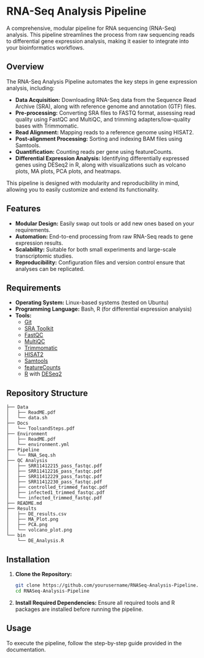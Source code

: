 # RNA-Seq Analysis Pipeline

A comprehensive, modular pipeline for RNA sequencing (RNA-Seq) analysis. This pipeline streamlines the process from raw sequencing reads to differential gene expression analysis, making it easier to integrate into your bioinformatics workflows.

## Overview

The RNA-Seq Analysis Pipeline automates the key steps in gene expression analysis, including:

- **Data Acquisition:** Downloading RNA-Seq data from the Sequence Read Archive (SRA), along with reference genome and annotation (GTF) files.
- **Pre-processing:** Converting SRA files to FASTQ format, assessing read quality using FastQC and MultiQC, and trimming adapters/low-quality bases with Trimmomatic.
- **Read Alignment:** Mapping reads to a reference genome using HISAT2.
- **Post-alignment Processing:** Sorting and indexing BAM files using Samtools.
- **Quantification:** Counting reads per gene using featureCounts.
- **Differential Expression Analysis:** Identifying differentially expressed genes using DESeq2 in R, along with visualizations such as volcano plots, MA plots, PCA plots, and heatmaps.

This pipeline is designed with modularity and reproducibility in mind, allowing you to easily customize and extend its functionality.

## Features

- **Modular Design:** Easily swap out tools or add new ones based on your requirements.
- **Automation:** End-to-end processing from raw RNA-Seq reads to gene expression results.
- **Scalability:** Suitable for both small experiments and large-scale transcriptomic studies.
- **Reproducibility:** Configuration files and version control ensure that analyses can be replicated.

## Requirements

- **Operating System:** Linux-based systems (tested on Ubuntu)
- **Programming Language:** Bash, R (for differential expression analysis)
- **Tools:**
  - [Git](https://git-scm.com/)
  - [SRA Toolkit](https://trace.ncbi.nlm.nih.gov/Traces/sra/sra.cgi?view=software)
  - [FastQC](https://www.bioinformatics.babraham.ac.uk/projects/fastqc/)
  - [MultiQC](https://multiqc.info/)
  - [Trimmomatic](http://www.usadellab.org/cms/?page=trimmomatic)
  - [HISAT2](https://daehwankimlab.github.io/hisat2/)
  - [Samtools](http://www.htslib.org/)
  - [featureCounts](http://bioinf.wehi.edu.au/featureCounts/)
  - [R](https://www.r-project.org/) with [DESeq2](https://bioconductor.org/packages/release/bioc/html/DESeq2.html)

## Repository Structure 

```plaintext
├── Data
│   ├── ReadME.pdf
│   └── data.sh
├── Docs
│   └── ToolsandSteps.pdf
├── Environment
│   ├── ReadME.pdf
│   └── environment.yml
├── Pipeline
│   └── RNA_Seq.sh
├── QC Analysis
│   ├── SRR11412215_pass_fastqc.pdf
│   ├── SRR11412216_pass_fastqc.pdf
│   ├── SRR11412229_pass_fastqc.pdf
│   ├── SRR11412230_pass_fastqc.pdf
│   ├── controlled_trimmed_fastqc.pdf
│   ├── infected1_trimmed_fastqc.pdf
│   └── infected_trimmed_fastqc.pdf
├── README.md
├── Results
│   ├── DE_results.csv
│   ├── MA_Plot.png
│   ├── PCA.png
│   └── volcano_plot.png
└── bin
    └── DE_Analysis.R
```

## Installation

1. **Clone the Repository:**
   ```bash
   git clone https://github.com/yourusername/RNASeq-Analysis-Pipeline.git
   cd RNASeq-Analysis-Pipeline
   ```

2. **Install Required Dependencies:**
   Ensure all required tools and R packages are installed before running the pipeline.

## Usage

To execute the pipeline, follow the step-by-step guide provided in the documentation.


